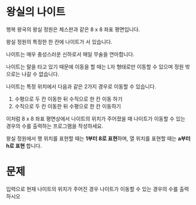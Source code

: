 # 왕실의 나이트

행복 왕국의 왕실 정원은 체스판과 같은 8 x 8 좌표 평면입니다.

왕실 정원의 특정한 한 칸에 나이트가 서 있습니다.

나이트는 매우 충성스러운 신하로서 매일 무술을 연마합니다.

나이트는 말을 타고 있기 때문에 이동을 할 때는 L자 형태로만 이동할 수 있으며 정원 밖으로는 나갈 수 없습니다.

나이트는 특정 위치에서 다음과 같은 2가지 경우로 이동할 수 있습니다.

1. 수평으로 두 칸 이동한 뒤 수직으로 한 칸 이동 하기
2. 수직으로 두 칸 이동한 뒤 수평으로 한 칸 이동하기

이처럼 8 x 8 좌표 평면상에서 나이트의 위치가 주어졌을 때 나이트가 이동할 수 있는 경우의 수를 출력하는 프로그램을 작성하세요.

왕실 정원에서 행 위치를 표현할 때는 **1부터 8로 표현**하며, 열 위치를 표현할 때는 **a부터 h로 표현** 합니다.

# 문제

입력으로 현재 나이트의 위치가 주어진 경우 나이트가 이동할 수 있는 경우의 수를 출력하시오
